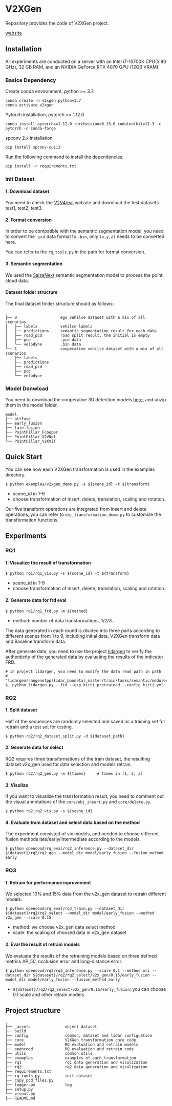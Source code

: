 # V2XGen
Repository provides the code of V2XGen project.

[website]()

## Installation

All experiments are conducted on a server with an Intel i7-10700K CPU(3.80 GHz), 32 GB RAM, and an NVIDIA GeForce RTX 4070 GPU  (12GB VRAM).

### Basice Dependency

Create conda environment, python >= 3.7.

```shell
conda create -n v2xgen python=3.7
conda activate v2xgen
```

Pytorch installation, pytorch >= 1.12.0

```shell
conda install pytorch==1.12.0 torchvision=0.13.0 cudatoolkit=11.3 -c pytorch -c conda-forge
```

spconv 2.x installation

```shell
pip install spconv-cu113
```

Run the following command to install the dependencies.

```shell
pip install -r requirements.txt
```



### Init Dataset

#### 1. Download dataset

You need to check the [V2V4real](https://github.com/mobility-lab.seas.ucla.edu/v2v4real) website and download the test datasets test1, test2, test3.

#### 2. Format conversion

In order to be compatible with the semantic segmentation model, you need to convert the `.pcd` data format to `.bin`, only `(x,y,z)` needs to be converted here.

You can refer to the `rq_tools.py` in the path for format conversion.

#### 3. Semantic segmentation

We used the [SalsaNext](https://github.com/TiagoCortinhal/SalsaNext) semantic segmentation model to process the point cloud data.

#### Dataset folder structure

The final dataset folder structure should as follows:

```shell
.
├── 0					ego vehilce dataset with a mix of all scenarios
│   ├── labels			vehilce labels
│   ├── predictions		semantic segmentation result for each data
│   ├── road_pcd		road split result, the initial is empty
│   ├── pcd				.pcd data
│   └── velodyne		.bin data
└── 1					cooperative vehilce dataset with a mix of all scenarios
    ├── labels
    ├── predictions
    ├── road_pcd
    ├── pcd
    └── velodyne
```

### Model Donwload

You need to download the cooperative 3D detection models [here](https://github.com/ucla-mobility/V2V4Real?tag=readme-ov-file#benchmark), and unzip them in the model folder.

```shell
model
├── attfuse
├── early_fusion
├── late_fusion
├── PointPillar_Fcooper
├── PointPillar_V2VNet
└── PointPillar_V2XViT
```

## Quick Start

You can see how each V2XGen transformation is used in the examples directory.

```shell
$ python examples/v2xgen_demo.py -s ${scene_id} -t ${transform}
```

- scene_id in 1-9
-  choose transformation of insert, delete, translation, scaling and rotation.

Our five transform operations are integrated from insert and delete operations, you can refer to `obj_transformation_demo.py` to customize the transformation functions.



## Experiments
### RQ1
#### 1. Visualize the result of transformation
```shell
$ python rq1/rq1_vis.py -s ${scene_id} -t ${transform}
```
- scene_id in 1-9
-  choose transformation of insert, delete, translation, scaling and rotation.

#### 2. Generate data for frd eval

```shell
$ python rq1/rq1_frd.py -m ${method}
```
- method: number of data transformations, 1/2/3...

The data generated in each round is divided into three parts according to different scenes from 1 to 9, including initial data, V2XGen transform data and Baseline transform data.

After generate data, you need to use the project [lidargen](github.com/vzyrianow/lidargen) to verify the authenticity of the generated data by evaluating the results of the indicator FRD.
```shell
# in project lidargen, you need to modify the data read path in path
# "lidargen/rangenetpp/lidar_bonnetal_master/train/tasks/semantic/modules/kittiparser.py"
$  python lidargen.py --fid --exp kitti_pretrained --config kitti.yml
```
### RQ2
#### 1. Split dataset

Half of the sequences are randomly selected and saved as a training set for retrain and a test set for testing.

```shell
$ python rq2/rq2_dataset_split.py -d ${dataset_path}
```

#### 2. Generate data for select

RQ2 requires three transformations of the train dataset, the resulting dataset v2x_gen used for data selection and models retrain.

```shell
$ python rq2/rq2_gen.py -m ${times}		# times in [1, 2, 3] 
```

#### 3. Visulize

If you want to visualize the transformation result, you need to comment out the visual annotations of the `core/obj_insert.py` and `core/delete.py`.

```shell
$ python rq2_rq2_vis.py -s ${scene_id}
```

#### 4. Evaluate train dataset and select data based on the method

The experiment consisted of six models, and needed to choose different fusion methods late/early/intermediate according to the models.

```shell
$ python opencood/rq_eval/rq2_inference.py --dataset_dir ${dataset}/rq2/rq2_gen --model_dir model/early_fusion --fusion_method early
```

### RQ3

#### 1. Retrain for performance inprovement

We selected 10% and 15% data from the v2x_gen dataset to retrain different models.

```shell
$ python opencood/rq_eval/rq3_train.py --dataset_dir  ${dataset}/rq2/rq2_select --model_dir model/early_fusion --method v2x_gen --scale 0.15
```

- method: we choose v2x_gen data select method
- scale: the scaling of choosed data in v2x_gen dataset

#### 2. Eval the result of retrain models

We evaluate the results of the retraining models based on three defined metrics AP_50, occlusion error and long-distance error.

```shell
$ python opencood/rq2/rq3_inference.py --scale 0.1 --method ori --dataset_dir ${dataset}/rq2/rq2_select/v2x_gen/0.15/early_fusion --model_dir model/early_fusion --fusion_method early
```

- `${dataset}/rq2/rq2_select/v2x_gen/0.15/early_fusion`: you can choose 0.1 scale and other retrain models




## Project structure
```shell
.
├── _assets               object dataset
├── build
├── config                common, dataset and lidar configuation   
├── core                  V2XGen transformation core code
├── model                 RQ evaluation and retrain models
├── opencood              RQ evaluation and retrain code
├── utils                 common utils 
├── examples              examples of each transformation
├── rq1                   rq1 data generation and visulization
├── rq2                   rq2 data generation and visulization
├── requirements.txt
├── rq_tools.py           init dataset
├── copy_pcd_files.py
├── logger.py             log
├── setup.py
└── visual.py
├── README.md
```